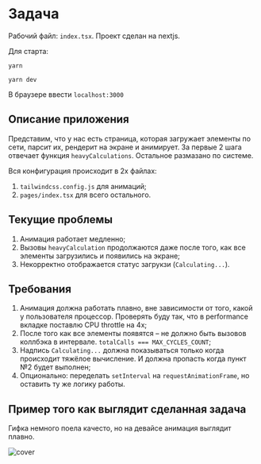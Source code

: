 # Задача

Рабочий файл: `index.tsx`. Проект сделан на nextjs.

Для старта:

`yarn`

`yarn dev`

В браузере ввести `localhost:3000`

## Описание приложения

Представим, что у нас есть страница, которая загружает элементы по сети, парсит их, рендерит на экране и анимирует. За первые 2 шага отвечает функция `heavyCalculations`. Остальное размазано по системе.

Вся конфигурация происходит в 2х файлах:

1. `tailwindcss.config.js` для анимаций;
2. `pages/index.tsx` для всего остального.

## Текущие проблемы

1. Анимация работает медленно;
2. Вызовы `heavyCalculation` продолжаются даже после того, как все элементы загрузились и появились на экране;
3. Некорректно отображается статус загрукзи (`Calculating...`).

## Требования

1. Анимация должна работать плавно, вне зависимости от того, какой у пользователя процессор. Проверять буду так, что в performance вкладке поставлю CPU throttle на 4х;
2. После того как все элементы появятся – не должно быть вызовов коллбэка в интервале. `totalCalls === MAX_CYCLES_COUNT`;
3. Надпись `Calculating...` должна показываться только когда происходит тяжёлое вычисление. И должна пропасть когда пункт №2 будет выполнен;
4. Опционально: переделать `setInterval` на `requestAnimationFrame`, но оставить ту же логику работы.

## Пример того как выглядит сделанная задача

Гифка немного поела качесто, но на девайсе анимация выглядит плавно.

![cover](./docs/cover.gif)
